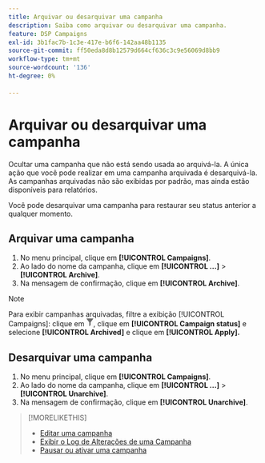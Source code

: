 ```yaml
---
title: Arquivar ou desarquivar uma campanha
description: Saiba como arquivar ou desarquivar uma campanha.
feature: DSP Campaigns
exl-id: 3b1fac7b-1c3e-417e-b6f6-142aa48b1135
source-git-commit: ff50eda8d8b12579d664cf636c3c9e56069d8bb9
workflow-type: tm+mt
source-wordcount: '136'
ht-degree: 0%

---
```


# Arquivar ou desarquivar uma campanha

Ocultar uma campanha que não está sendo usada ao arquivá-la. A única ação que você pode realizar em uma campanha arquivada é desarquivá-la. As campanhas arquivadas não são exibidas por padrão, mas ainda estão disponíveis para relatórios.

Você pode desarquivar uma campanha para restaurar seu status anterior a qualquer momento.

## Arquivar uma campanha

1. No menu principal, clique em **[!UICONTROL Campaigns]**.
1. Ao lado do nome da campanha, clique em **[!UICONTROL ...]** > **[!UICONTROL Archive]**.
1. Na mensagem de confirmação, clique em **[!UICONTROL Archive]**.

>[!NOTE]
>
>Para exibir campanhas arquivadas, filtre a exibição [!UICONTROL Campaigns]: clique em ![Botão Filtrar](/help/dsp/assets/filter.png), clique em **[!UICONTROL Campaign status]** e selecione **[!UICONTROL Archived]** e clique em **[!UICONTROL Apply].**

## Desarquivar uma campanha

1. No menu principal, clique em **[!UICONTROL Campaigns]**.
1. Ao lado do nome da campanha, clique em **[!UICONTROL ...]** > **[!UICONTROL Unarchive]**.
1. Na mensagem de confirmação, clique em **[!UICONTROL Unarchive]**.

>[!MORELIKETHIS]
>
>* [Editar uma campanha](campaign-edit.md)
>* [Exibir o Log de Alterações de uma Campanha](campaign-change-log.md)
>* [Pausar ou ativar uma campanha](campaign-pause-activate.md)
